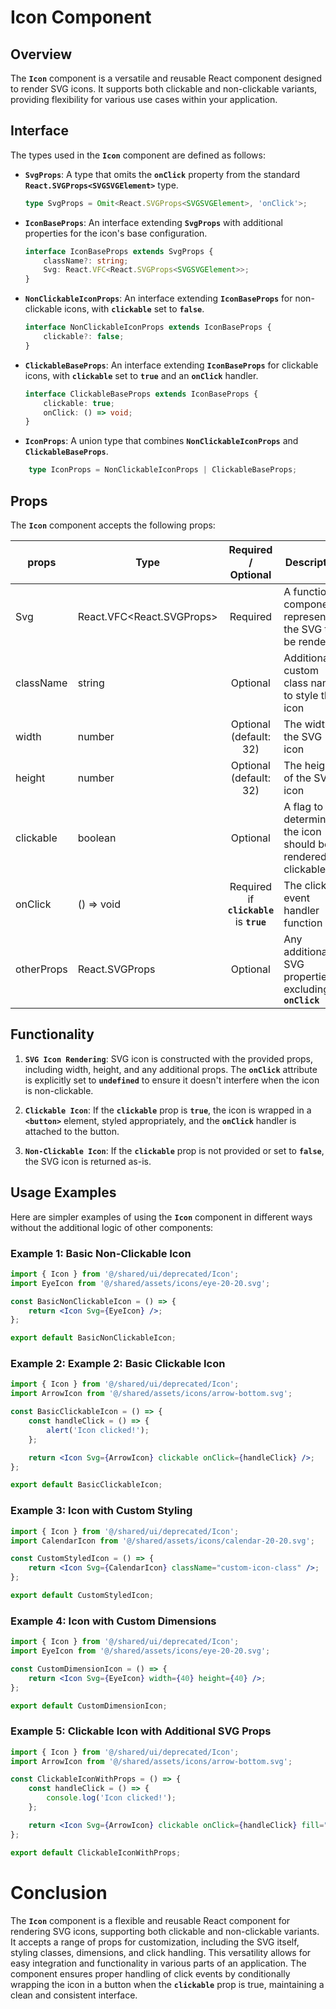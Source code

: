 # Icon Component 
## Overview 
The **`Icon`** component is a versatile and reusable React component designed to render SVG icons. It supports both clickable and non-clickable variants, providing flexibility for various use cases within your application.


## Interface
The types used in the **`Icon`** component are defined as follows:
- **`SvgProps`**: A type that omits the **`onClick`** property from the standard **`React.SVGProps<SVGSVGElement>`** type.
    ```typescript
    type SvgProps = Omit<React.SVGProps<SVGSVGElement>, 'onClick'>;
    ```
- **`IconBaseProps`**: An interface extending **`SvgProps`** with additional properties for the icon's base configuration.
    ```typescript
    interface IconBaseProps extends SvgProps {
        className?: string;
        Svg: React.VFC<React.SVGProps<SVGSVGElement>>;
    }
    ```
- **`NonClickableIconProps`**: An interface extending **`IconBaseProps`** for non-clickable icons, with **`clickable`** set to **`false`**.
    ```typescript
    interface NonClickableIconProps extends IconBaseProps {
        clickable?: false;
    }
    ```
- **`ClickableBaseProps`**: An interface extending **`IconBaseProps`** for clickable icons, with **`clickable`** set to **`true`** and an **`onClick`** handler.
    ```typescript
    interface ClickableBaseProps extends IconBaseProps {
        clickable: true;
        onClick: () => void;
    }
    ```
- **`IconProps`**: A union type that combines **`NonClickableIconProps`** and **`ClickableBaseProps`**.
```typescript
    type IconProps = NonClickableIconProps | ClickableBaseProps;
```

## Props 
The **`Icon`** component accepts the following props:

| props        | Type          | Required / Optional      | Description      |
| -------------| ------------- | :---: |--------------------------------------- |
| Svg          | React.VFC<React.SVGProps<SVGSVGElement>>	 | Required          |A functional component representing the SVG to be rendered |
| className    | string  | Optional          |Additional custom class names to style the icon |
| width        | number  | Optional (default: 32)         |The width of the SVG icon |
| height       | number  | Optional (default: 32)         |The height of the SVG icon |
| clickable    | boolean  | Optional          |A flag to determine if the icon should be rendered as clickable |
| onClick      | () => void  | Required if **`clickable`** is **`true`**          |The click event handler function |
| otherProps   | React.SVGProps<SVGSVGElement> | Optional          |Any additional SVG properties excluding **`onClick`** |


## Functionality 
1. **`SVG Icon Rendering`**: SVG icon is constructed with the provided props, including width, height, and any additional props. The **`onClick`** attribute is explicitly set to **`undefined`** to ensure it doesn't interfere when the icon is non-clickable.

2. **`Clickable Icon`**: If the **`clickable`** prop is **`true`**, the icon is wrapped in a **`<button>`** element, styled appropriately, and the **`onClick`** handler is attached to the button.

3. **`Non-Clickable Icon`**: If the **`clickable`** prop is not provided or set to **`false`**, the SVG icon is returned as-is.

## Usage Examples
Here are simpler examples of using the **`Icon`** component in different ways without the additional logic of other components:

### Example 1: Basic Non-Clickable Icon
```jsx
import { Icon } from '@/shared/ui/deprecated/Icon';
import EyeIcon from '@/shared/assets/icons/eye-20-20.svg';

const BasicNonClickableIcon = () => {
    return <Icon Svg={EyeIcon} />;
};

export default BasicNonClickableIcon;
```

### Example 2: Example 2: Basic Clickable Icon
```jsx
import { Icon } from '@/shared/ui/deprecated/Icon';
import ArrowIcon from '@/shared/assets/icons/arrow-bottom.svg';

const BasicClickableIcon = () => {
    const handleClick = () => {
        alert('Icon clicked!');
    };

    return <Icon Svg={ArrowIcon} clickable onClick={handleClick} />;
};

export default BasicClickableIcon;
```

### Example 3: Icon with Custom Styling
```jsx
import { Icon } from '@/shared/ui/deprecated/Icon';
import CalendarIcon from '@/shared/assets/icons/calendar-20-20.svg';

const CustomStyledIcon = () => {
    return <Icon Svg={CalendarIcon} className="custom-icon-class" />;
};

export default CustomStyledIcon;
```

### Example 4: Icon with Custom Dimensions
```jsx
import { Icon } from '@/shared/ui/deprecated/Icon';
import EyeIcon from '@/shared/assets/icons/eye-20-20.svg';

const CustomDimensionIcon = () => {
    return <Icon Svg={EyeIcon} width={40} height={40} />;
};

export default CustomDimensionIcon;
```

### Example 5: Clickable Icon with Additional SVG Props
```jsx
import { Icon } from '@/shared/ui/deprecated/Icon';
import ArrowIcon from '@/shared/assets/icons/arrow-bottom.svg';

const ClickableIconWithProps = () => {
    const handleClick = () => {
        console.log('Icon clicked!');
    };

    return <Icon Svg={ArrowIcon} clickable onClick={handleClick} fill="red" />;
};

export default ClickableIconWithProps;
```

# Conclusion
The **`Icon`** component is a flexible and reusable React component for rendering SVG icons, supporting both clickable and non-clickable variants. It accepts a range of props for customization, including the SVG itself, styling classes, dimensions, and click handling. This versatility allows for easy integration and functionality in various parts of an application. The component ensures proper handling of click events by conditionally wrapping the icon in a button when the **`clickable`** prop is true, maintaining a clean and consistent interface.
